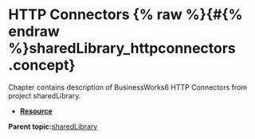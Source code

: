 # HTTP Connectors {% raw %}{#{% endraw %}sharedLibrary_httpconnectors .concept}

Chapter contains description of BusinessWorks6 HTTP Connectors from project sharedLibrary.

-   **[Resource](../../../projects/sharedLibrary/Resources/http/Resource.httpConnResource.md)**  


**Parent topic:**[sharedLibrary](../../../projects/sharedLibrary/sharedLibrary.md)

